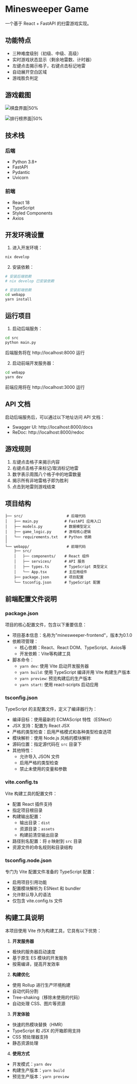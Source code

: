 # Minesweeper Game

一个基于 React + FastAPI 的扫雷游戏实现。

## 功能特点

- 三种难度级别（初级、中级、高级）
- 实时游戏状态显示（剩余地雷数、计时器）
- 左键点击揭示格子，右键点击标记地雷
- 自动展开空白区域
- 游戏胜负判定

## 游戏截图
![棋盘界面|50%](./image/board.png)

![排行榜界面|50%](./image/RankingList.png)

## 技术栈

### 后端
- Python 3.8+
- FastAPI
- Pydantic
- Uvicorn

### 前端
- React 18
- TypeScript
- Styled Components
- Axios

## 开发环境设置

1. 进入开发环境：
```bash
nix develop
```

2. 安装依赖：
```bash
# 安装后端依赖
# nix develop 已安装依赖

# 安装前端依赖
cd webapp
yarn install
```

## 运行项目

1. 启动后端服务：
```bash
cd src
python main.py
```
后端服务将在 http://localhost:8000 运行

2. 启动前端开发服务器：
```bash
cd webapp
yarn dev
```
前端应用将在 http://localhost:3000 运行

## API 文档

启动后端服务后，可以通过以下地址访问 API 文档：
- Swagger UI: http://localhost:8000/docs
- ReDoc: http://localhost:8000/redoc

## 游戏规则

1. 左键点击格子来揭示内容
2. 右键点击格子来标记/取消标记地雷
3. 数字表示周围八个格子中的地雷数量
4. 揭示所有非地雷格子即为胜利
5. 点击到地雷则游戏结束

## 项目结构

```
├── src/                    # 后端代码
│   ├── main.py            # FastAPI 应用入口
│   ├── models.py          # 数据模型定义
│   ├── game_logic.py      # 游戏核心逻辑
│   └── requirements.txt   # Python 依赖
│
└── webapp/                 # 前端代码
    ├── src/
    │   ├── components/    # React 组件
    │   ├── services/      # API 服务
    │   ├── types.ts       # TypeScript 类型定义
    │   └── App.tsx        # 主应用组件
    ├── package.json       # 项目配置
    └── tsconfig.json      # TypeScript 配置
```

## 前端配置文件说明

### package.json
项目的核心配置文件，包含以下重要信息：
- 项目基本信息：名称为"minesweeper-frontend"，版本为0.1.0
- 依赖项管理：
  - 核心依赖：React、React DOM、TypeScript、Axios等
  - 开发依赖：Vite等构建工具
- 脚本命令：
  - `yarn dev`: 使用 Vite 启动开发服务器
  - `yarn build`: 使用 TypeScript 编译并用 Vite 构建生产版本
  - `yarn preview`: 预览构建后的生产版本
  - `yarn start`: 使用 react-scripts 启动应用

### tsconfig.json
TypeScript 的主配置文件，定义了编译器行为：
- 编译目标：使用最新的 ECMAScript 特性（ESNext）
- JSX 支持：配置为 React JSX
- 严格的类型检查：启用严格模式和各种类型检查选项
- 模块解析：使用 Node.js 风格的模块解析
- 源码位置：指定源代码在 `src` 目录下
- 其他特性：
  - 允许导入 JSON 文件
  - 启用严格的类型检查
  - 禁止未使用的变量和参数

### vite.config.ts
Vite 构建工具的配置文件：
- 配置 React 插件支持
- 指定项目根目录
- 构建输出配置：
  - 输出目录：`dist`
  - 资源目录：`assets`
  - 构建前清空输出目录
- 路径别名配置：将 `@` 映射到 `src` 目录
- 资源文件的命名规则和目录结构

### tsconfig.node.json
专门为 Vite 配置文件准备的 TypeScript 配置：
- 启用项目引用功能
- 配置模块解析为 ESNext 和 bundler
- 允许默认导入的语法
- 仅包含 vite.config.ts 文件

## 构建工具说明

本项目使用 Vite 作为构建工具，它具有以下优势：

1. **开发服务器**
- 极快的服务器启动速度
- 基于原生 ES 模块的开发服务
- 按需编译，提高开发效率

2. **构建优化**
- 使用 Rollup 进行生产环境构建
- 自动代码分割
- Tree-shaking（移除未使用的代码）
- 自动处理 CSS、图片等资源

3. **开发体验**
- 快速的热模块替换（HMR）
- TypeScript 和 JSX 的开箱即用支持
- CSS 预处理器支持
- 静态资源处理

4. **使用方式**
- 开发模式：`yarn dev`
- 构建生产版本：`yarn build`
- 预览生产版本：`yarn preview`

